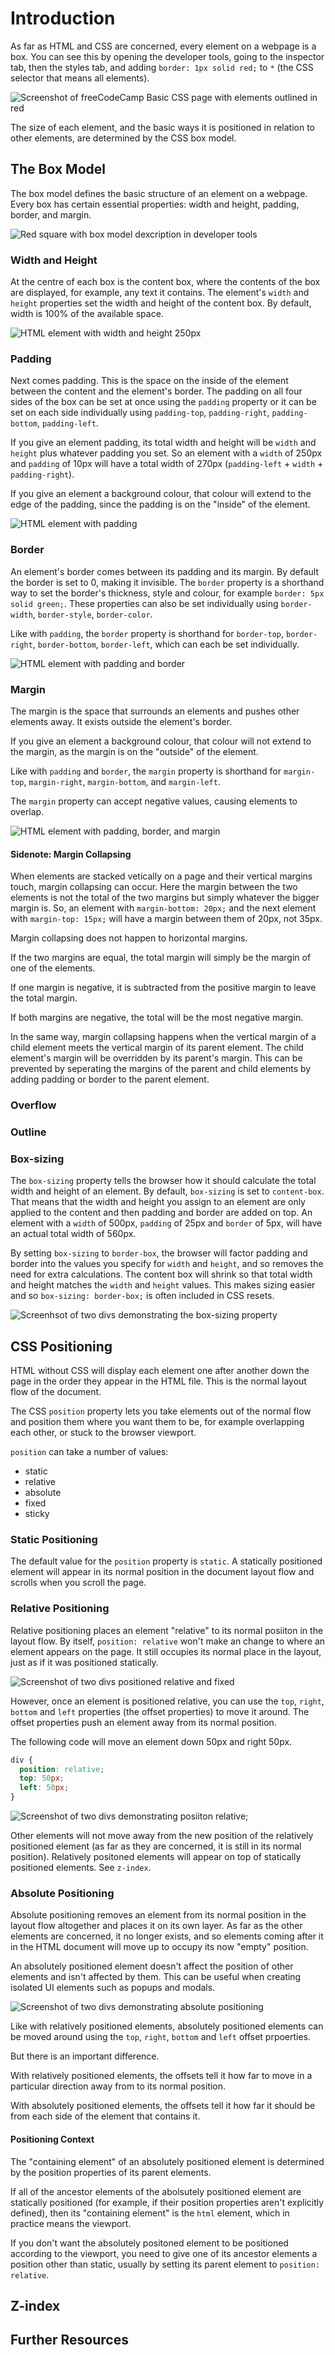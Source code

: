 # Introduction

As far as HTML and CSS are concerned, every element on a webpage is a box. You can see this by opening the developer tools, going to the inspector tab, then the styles tab, and adding `border: 1px solid red;` to `*` (the CSS selector that means all elements).

![Screenshot of freeCodeCamp Basic CSS page with elements outlined in red](https://res.cloudinary.com/gerhynes/image/upload/q_auto/v1546287889/Screenshot_2018-12-31_Basic_CSS_freeCodeCamp_imqecp.png)

The size of each element, and the basic ways it is positioned in relation to other elements, are determined by the CSS box model.

## The Box Model

The box model defines the basic structure of an element on a webpage. Every box has certain essential properties: width and height, padding, border, and margin.

![Red square with box model dexcription in developer tools](https://res.cloudinary.com/gerhynes/image/upload/q_auto/v1546287207/box-model_zhzloh.png)

### Width and Height

At the centre of each box is the content box, where the contents of the box are displayed, for example, any text it contains. The element's `width` and `height` properties set the width and height of the content box. By default, width is 100% of the available space.

![HTML element with width and height 250px](https://res.cloudinary.com/gerhynes/image/upload/q_auto/c_scale,w_450/v1546289550/html_element_whgdjm.png)

### Padding

Next comes padding. This is the space on the inside of the element between the content and the element's border. The padding on all four sides of the box can be set at once using the `padding` property or it can be set on each side individually using `padding-top`, `padding-right`, `padding-bottom`, `padding-left`.

If you give an element padding, its total width and height will be `width` and `height` plus whatever padding you set. So an element with a `width` of 250px and `padding` of 10px will have a total width of 270px (`padding-left` + `width` + `padding-right`).

If you give an element a background colour, that colour will extend to the edge of the padding, since the padding is on the "inside" of the element.

![HTML element with padding](https://res.cloudinary.com/gerhynes/image/upload/q_auto/c_scale,w_450/v1546289556/element_with_padding_vx9gky.png)

### Border

An element's border comes between its padding and its margin. By default the border is set to 0, making it invisible. The `border` property is a shorthand way to set the border's thickness, style and colour, for example `border: 5px solid green;`. These properties can also be set individually using `border-width`, `border-style`, `border-color`.

Like with `padding`, the `border` property is shorthand for `border-top`, `border-right`, `border-bottom`, `border-left`, which can each be set individually.

![HTML element with padding and border](https://res.cloudinary.com/gerhynes/image/upload/q_auto/c_scale,w_450/v1546289564/element_with_border_aur4cf.png)

### Margin

The margin is the space that surrounds an elements and pushes other elements away. It exists outside the element's border.

If you give an element a background colour, that colour will not extend to the margin, as the margin is on the "outside" of the element.

Like with `padding` and `border`, the `margin` property is shorthand for `margin-top`, `margin-right`, `margin-bottom`, and `margin-left`.

The `margin` property can accept negative values, causing elements to overlap.

![HTML element with padding, border, and margin](https://res.cloudinary.com/gerhynes/image/upload/q_auto/c_scale,w_450/v1546363200/element_with_margin_ctrv4w.png)

#### Sidenote: Margin Collapsing

When elements are stacked vetically on a page and their vertical margins touch, margin collapsing can occur. Here the margin between the two elements is not the total of the two margins but simply whatever the bigger margin is. So, an element with `margin-bottom: 20px;` and the next element with `margin-top: 15px;` will have a margin between them of 20px, not 35px.

Margin collapsing does not happen to horizontal margins.

If the two margins are equal, the total margin will simply be the margin of one of the elements.

If one margin is negative, it is subtracted from the positive margin to leave the total margin.

If both margins are negative, the total will be the most negative margin.

In the same way, margin collapsing happens when the vertical margin of a child element meets the vertical margin of its parent element. The child element's margin will be overridden by its parent's margin. This can be prevented by seperating the margins of the parent and child elements by adding padding or border to the parent element.

### Overflow

### Outline

### Box-sizing

The `box-sizing` property tells the browser how it should calculate the total width and height of an element. By default, `box-sizing` is set to `content-box`. That means that the width and height you assign to an element are only applied to the content and then padding and border are added on top. An element with a `width` of 500px, `padding` of 25px and `border` of 5px, will have an actual total width of 560px.

By setting `box-sizing` to `border-box`, the browser will factor padding and border into the values you specify for `width` and `height`, and so removes the need for extra calculations. The content box will shrink so that total width and height matches the `width` and `height` values. This makes sizing easier and so `box-sizing: border-box;` is often included in CSS resets.

![Screenhsot of two divs demonstrating the box-sizing property](https://res.cloudinary.com/gerhynes/image/upload/q_auto/v1546372213/box-sizing_ufd0ly.png)

## CSS Positioning

HTML without CSS will display each element one after another down the page in the order they appear in the HTML file. This is the normal layout flow of the document.

The CSS `position` property lets you take elements out of the normal flow and position them where you want them to be, for example overlapping each other, or stuck to the browser viewport.

`position` can take a number of values:

- static
- relative
- absolute
- fixed
- sticky

### Static Positioning

The default value for the `position` property is `static`. A statically positioned element will appear in its normal position in the document layout flow and scrolls when you scroll the page.

### Relative Positioning

Relative positioning places an element "relative" to its normal posiiton in the layout flow. By itself, `position: relative` won't make an change to where an element appears on the page. It still occupies its normal place in the layout, just as if it was positioned statically.

![Screenshot of two divs positioned relative and fixed](https://res.cloudinary.com/gerhynes/image/upload/q_auto/v1546462467/relative-no-offsets_laxqai.png)

However, once an element is positioned relative, you can use the `top`, `right`, `bottom` and `left` properties (the offset properties) to move it around. The offset properties push an element away from its normal position.

The following code will move an element down 50px and right 50px.

```css
div {
  position: relative;
  top: 50px;
  left: 50px;
}
```

![Screenshot of two divs demonstrating posiiton relative](https://res.cloudinary.com/gerhynes/image/upload/q_auto/v1546462658/position-relative_fsmuhp.png);

Other elements will not move away from the new position of the relatively positioned element (as far as they are concerned, it is still in its normal position). Relatively positoned elements will appear on top of statically positioned elements. See `z-index`.

### Absolute Positioning

Absolute positioning removes an element from its normal position in the layout flow altogether and places it on its own layer. As far as the other elements are concerned, it no longer exists, and so elements coming after it in the HTML document will move up to occupy its now "empty" position.

An absolutely positioned element doesn't affect the position of other elements and isn't affected by them. This can be useful when creating isolated UI elements such as popups and modals.

![Screenshot of two divs demonstrating absolute positioning](https://res.cloudinary.com/gerhynes/image/upload/q_auto/v1546463237/position-absolute_gxui2t.png)

Like with relatively positioned elements, absolutely positioned elements can be moved around using the `top`, `right`, `bottom` and `left` offset prpoerties.

But there is an important difference.

With relatively positioned elements, the offsets tell it how far to move in a particular direction away from to its normal position.

With absolutely positioned elements, the offsets tell it how far it should be from each side of the element that contains it.

#### Positioning Context

The "containing element" of an absolutely positioned element is determined by the position properties of its parent elements.

If all of the ancestor elements of the abolsutely positioned element are statically positioned (for example, if their position properties aren't explicitly defined), then its "containing element" is the `html` element, which in practice means the viewport.

If you don't want the absolutely positoned element to be positioned according to the viewport, you need to give one of its ancestor elements a position other than static, usually by setting its parent element to `position: relative`.

## Z-index

## Further Resources
